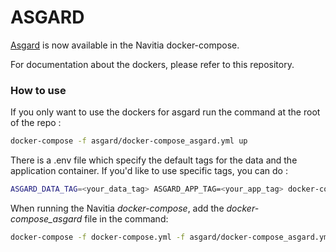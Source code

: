 # ASGARD

[Asgard](https://github.com/CanalTP/asgard) is now available in the Navitia docker-compose.

For documentation about the dockers, please refer to this repository.

### How to use

If you only want to use the dockers for asgard run the command at the root of the repo :
```bash
docker-compose -f asgard/docker-compose_asgard.yml up
```
There is a .env file which specify the default tags for the data and the application container.
If you'd like to use specific tags, you can do :
```bash
ASGARD_DATA_TAG=<your_data_tag> ASGARD_APP_TAG=<your_app_tag> docker-compose -f docker-compose_asgard.yml up
```

When running the Navitia *docker-compose*, add the *docker-compose_asgard* file in the command:
```bash
docker-compose -f docker-compose.yml -f asgard/docker-compose_asgard.yml up
```
	


